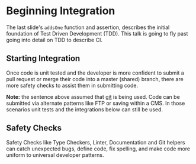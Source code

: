 # Beginning Integration

The last slide's `addsOne` function and assertion, describes the initial foundation of Test Driven Development (TDD). This talk is going to fly past going into detail on TDD to describe CI.

## Starting Integration

Once code is unit tested and the developer is more confident to submit a pull request or merge their code into a master (shared) branch, there are more safety checks to assist them in submitting code.

**Note:** the sentence above assumed that [git]() is being used. Code can be submitted via alternate patterns like FTP or saving within a CMS. In those scenarios unit tests and the integrations below can still be used.

## Safety Checks

Safety Checks like Type Checkers, Linter, Documentation and Git helpers can catch unexpected bugs, define code, fix spelling, and make code more uniform to universal developer patterns.
